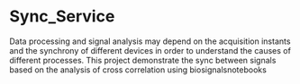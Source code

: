 # Sync_Service
Data processing and signal analysis may depend on the acquisition instants and the synchrony of different devices in order to understand the causes of different processes. This project demonstrate the sync between signals based on the analysis of cross correlation using biosignalsnotebooks

